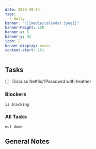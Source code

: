 ```yaml
---
date: 2025-10-14
tags:
  - daily
banner: "![[media/calendar.jpeg]]"
banner-height: 150
banner-x: 5
banner-y: 42
icon: 📆
banner-display: cover
content-start: 151
---
```

## Tasks

- [ ] Discuss Netflix/1Passowrd with heather
### Blockers
```tasks
is blocking
```

### All Tasks
```tasks
not done
```

## General Notes
